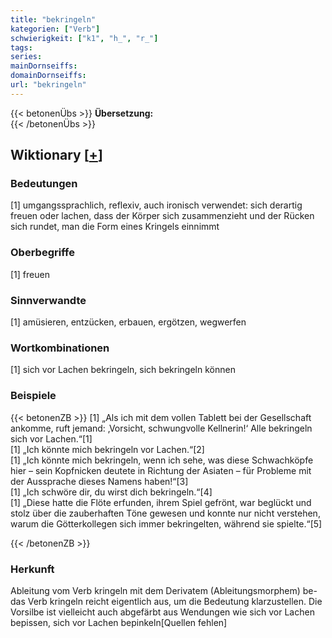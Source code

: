 ```yaml
---
title: "bekringeln"
kategorien: ["Verb"]
schwierigkeit: ["k1", "h_", "r_"]
tags:
series:
mainDornseiffs:
domainDornseiffs:
url: "bekringeln"
---
```


{{< betonenÜbs >}}
**Übersetzung:**  
{{< /betonenÜbs >}}

## Wiktionary [[+](https://de.wiktionary.org/wiki/bekringeln)]

### Bedeutungen
[1] umgangssprachlich, reflexiv, auch ironisch verwendet: sich derartig freuen oder lachen, dass der Körper sich zusammenzieht und der Rücken sich rundet, man die Form eines Kringels einnimmt  

### Oberbegriffe
[1] freuen  

### Sinnverwandte
[1] amüsieren, entzücken, erbauen, ergötzen, wegwerfen  

### Wortkombinationen
[1] sich vor Lachen bekringeln, sich bekringeln können  

### Beispiele
{{< betonenZB >}}
[1] „Als ich mit dem vollen Tablett bei der Gesellschaft ankomme, ruft jemand: ‚Vorsicht, schwungvolle Kellnerin!‘ Alle bekringeln sich vor Lachen.“[1]  
[1] „Ich könnte mich bekringeln vor Lachen.“[2]  
[1] „Ich könnte mich bekringeln, wenn ich sehe, was diese Schwachköpfe hier – sein Kopfnicken deutete in Richtung der Asiaten – für Probleme mit der Aussprache dieses Namens haben!“[3]  
[1] „Ich schwöre dir, du wirst dich bekringeln.“[4]  
[1] „Diese hatte die Flöte erfunden, ihrem Spiel gefrönt, war beglückt und stolz über die zauberhaften Töne gewesen und konnte nur nicht verstehen, warum die Götterkollegen sich immer bekringelten, während sie spielte.“[5]  

{{< /betonenZB >}}
### Herkunft
Ableitung vom Verb kringeln mit dem Derivatem (Ableitungsmorphem) be-  
das Verb kringeln reicht eigentlich aus, um die Bedeutung klarzustellen. Die Vorsilbe ist vielleicht auch abgefärbt aus Wendungen wie sich vor Lachen bepissen, sich vor Lachen bepinkeln[Quellen fehlen]  


